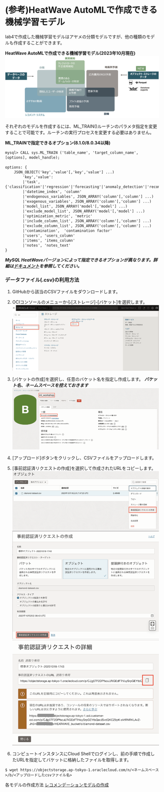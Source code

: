 # (参考)HeatWave AutoMLで作成できる機械学習モデル
lab4で作成した機械学習モデルはアヤメの分類モデルですが、他の種類のモデルも作成することができます。

**HeatWave AutoMLで作成できる機械学習モデル(2023年10月現在)**
![kindof_model](./image/kindof_model.png)

それぞれのモデルを作成するには、ML_TRAIN()ルーチンのパラメタ指定を変更することで可能です。ルーチンの実行プロセスを変更する必要はありません。

**ML_TRAINで指定できるオプション(8.1.0/8.0.34以降)**
```
mysql> CALL sys.ML_TRAIN ('table_name', 'target_column_name', [options], model_handle);
 
options: {
    JSON_OBJECT('key','value'[,'key','value'] ...)
        'key','value':
        |'task', {'classification'|'regression'|'forecasting'|'anomaly_detection'|'recommendation'}|NULL
        |'datetime_index', 'column'
        |'endogenous_variables', JSON_ARRAY('column'[,'column'] ...)
        |'exogenous_variables', JSON_ARRAY('column'[,'column'] ...)
        |'model_list', JSON_ARRAY('model'[,'model'] ...)
        |'exclude_model_list', JSON_ARRAY('model'[,'model'] ...)
        |'optimization_metric', 'metric'
        |'include_column_list', JSON_ARRAY('column'[,'column'] ...)
        |'exclude_column_list', JSON_ARRAY('column'[,'column'] ...)
        |'contamination',  'contamination factor'
        |'users', 'users_column'
        |'items', 'items_column'
        |'notes', 'notes_text'
}
```

***MySQL HeatWaveバージョンによって指定できるオプションが異なります。詳細は[ドキュメント](https://dev.mysql.com/doc/heatwave/en/mys-hwaml-ml-train.html)を参照してください。***

### データファイル(.csv)の利用方法
1. GitHubから該当のCSVファイルをダウンロードします。
2. OCIコンソールのメニューから[ストレージ]-[バケット]を選択します。
   ![bucket_menu](./image/bucket_menu.png)
   
3. [バケットの作成]を選択し、任意のバケット名を指定し作成します。
    ***バケット名、ネームスペースを控えておきます***
   ![bucket_name](./image/bucket_name.png)

4. [アップロード]ボタンをクリックし、CSVファイルをアップロードします。

5. [事前認証済リクエストの作成]を選択して作成されたURLをコピーします。
   ![bucket_par_request](./image/bucket_par_request.png)
   ![bucket_create_parrequest](./image/bucket_create_parrequest.png)
   ![create_par_request](./image/create_par_request.png)
   
7. コンピュートインスタンスにCloud Shellでログインし、前の手順で作成したURLを指定してバケットに格納したファイルを取得します。
  ```
  $ wget https://objectstorage.ap-tokyo-1.oraclecloud.com/n/<ネームスペース>/b/<アップロードしたcsvファイル名>
  ```

各モデルの作成方法
[レコメンデーションモデルの作成](./recommendation.md)
